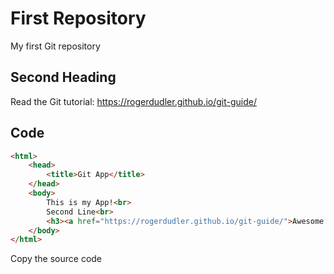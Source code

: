 # First Repository

My first Git repository

## Second Heading

Read the Git tutorial: https://rogerdudler.github.io/git-guide/
## Code

```html
<html>
    <head>
        <title>Git App</title>
    </head>
    <body>
        This is my App!<br>
        Second Line<br>
	    <h3><a href="https://rogerdudler.github.io/git-guide/">Awesome Stuff here!!</a></h3>
    </body>
</html>

```

Copy the source code
